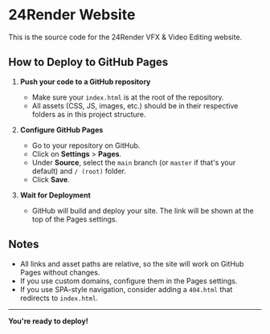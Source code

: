 # 24Render Website

This is the source code for the 24Render VFX & Video Editing website.

## How to Deploy to GitHub Pages

1. **Push your code to a GitHub repository**
   - Make sure your `index.html` is at the root of the repository.
   - All assets (CSS, JS, images, etc.) should be in their respective folders as in this project structure.

2. **Configure GitHub Pages**
   - Go to your repository on GitHub.
   - Click on **Settings** > **Pages**.
   - Under **Source**, select the `main` branch (or `master` if that's your default) and `/ (root)` folder.
   - Click **Save**.

3. **Wait for Deployment**
   - GitHub will build and deploy your site. The link will be shown at the top of the Pages settings.

## Notes
- All links and asset paths are relative, so the site will work on GitHub Pages without changes.
- If you use custom domains, configure them in the Pages settings.
- If you use SPA-style navigation, consider adding a `404.html` that redirects to `index.html`.

---

**You're ready to deploy!**
